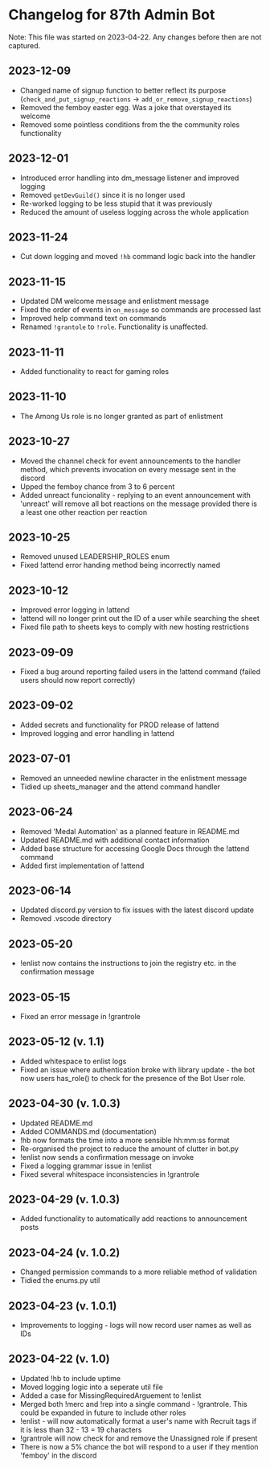 # Changelog for 87th Admin Bot
Note: This file was started on 2023-04-22. Any changes before then are not captured.

## 2023-12-09
- Changed name of signup function to better reflect its purpose (`check_and_put_signup_reactions` -> `add_or_remove_signup_reactions`)
- Removed the femboy easter egg. Was a joke that overstayed its welcome
- Removed some pointless conditions from the the community roles functionality

## 2023-12-01
- Introduced error handling into dm_message listener and improved logging
- Removed `getDevGuild()` since it is no longer used
- Re-worked logging to be less stupid that it was previously
- Reduced the amount of useless logging across the whole application

## 2023-11-24
- Cut down logging and moved `!hb` command logic back into the handler

## 2023-11-15
- Updated DM welcome message and enlistment message 
- Fixed the order of events in `on_message` so commands are processed last
- Improved help command text on commands
- Renamed `!grantole` to `!role`. Functionality is unaffected.

## 2023-11-11
- Added functionality to react for gaming roles

## 2023-11-10
- The Among Us role is no longer granted as part of enlistment

## 2023-10-27
- Moved the channel check for event announcements to the handler method, which prevents invocation on every message sent in the discord
- Upped the femboy chance from 3 to 6 percent
- Added unreact funcionality - replying to an event announcement with 'unreact' will remove all bot reactions on the message provided there is a least one other reaction per reaction

## 2023-10-25
- Removed unused LEADERSHIP_ROLES enum
- Fixed !attend error handing method being incorrectly named

## 2023-10-12
- Improved error logging in !attend
- !attend will no longer print out the ID of a user while searching the sheet
- Fixed file path to sheets keys to comply with new hosting restrictions

## 2023-09-09
- Fixed a bug around reporting failed users in the !attend command (failed users should now report correctly)

## 2023-09-02
- Added secrets and functionality for PROD release of !attend
- Improved logging and error handling in !attend

## 2023-07-01
- Removed an unneeded newline character in the enlistment message
- Tidied up sheets_manager and the attend command handler

## 2023-06-24
- Removed 'Medal Automation' as a planned feature in README.md
- Updated README.md with additional contact information
- Added base structure for accessing Google Docs through the !attend command
- Added first implementation of !attend

## 2023-06-14
- Updated discord.py version to fix issues with the latest discord update
- Removed .vscode directory

## 2023-05-20
- !enlist now contains the instructions to join the registry etc. in the confirmation message

## 2023-05-15
- Fixed an error message in !grantrole

## 2023-05-12 (v. 1.1)
- Added whitespace to enlist logs
- Fixed an issue where authentication broke with library update - the bot now users has_role() to check for the presence of the Bot User role.

## 2023-04-30 (v. 1.0.3)
- Updated README.md
- Added COMMANDS.md (documentation)
- !hb now formats the time into a more sensible hh:mm:ss format
- Re-organised the project to reduce the amount of clutter in bot.py
- !enlist now sends a confirmation message on invoke
- Fixed a logging grammar issue in !enlist
- Fixed several whitespace inconsistencies in !grantrole

## 2023-04-29 (v. 1.0.3)
- Added functionality to automatically add reactions to announcement posts

## 2023-04-24 (v. 1.0.2)
- Changed permission commands to a more reliable method of validation
- Tidied the enums.py util

## 2023-04-23 (v. 1.0.1)
- Improvements to logging - logs will now record user names as well as IDs

## 2023-04-22 (v. 1.0)
- Updated !hb to include uptime
- Moved logging logic into a seperate util file
- Added a case for MissingRequiredArguement to !enlist
- Merged both !merc and !rep into a single command - !grantrole. This could be expanded in future to include other roles
- !enlist - will now automatically format a user's name with Recruit tags if it is less than 32 - 13 = 19 characters
- !grantrole will now check for and remove the Unassigned role if present
- There is now a 5% chance the bot will respond to a user if they mention 'femboy' in the discord